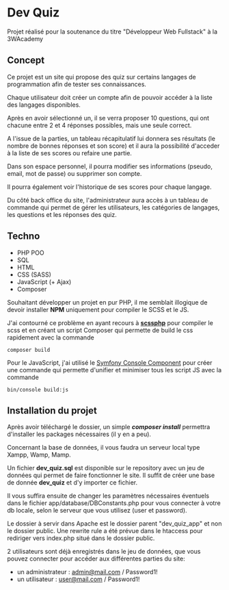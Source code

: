 # Dev Quiz

Projet réalisé pour la soutenance du titre "Développeur Web Fullstack" à la 3WAcademy

## Concept

Ce projet est un site qui propose des quiz sur certains langages de programmation afin de tester ses connaissances.

Chaque utilisateur doit créer un compte afin de pouvoir accéder à la liste des langages disponibles.

Après en avoir sélectionné un, il se verra proposer 10 questions, qui ont chacune entre 2 et 4 réponses possibles, mais une seule correct.

A l'issue de la parties, un tableau récapitulatif lui donnera ses résultats (le nombre de bonnes réponses et son score) et il aura la possibilité d'acceder à la liste de ses scores ou refaire une partie.

Dans son espace personnel, il pourra modifier ses informations (pseudo, email, mot de passe) ou supprimer son compte.

Il pourra également voir l'historique de ses scores pour chaque langage.

Du côté back office du site, l'administrateur aura accès à un tableau de commande qui permet de gérer les utilisateurs, les catégories de langages, les questions et les réponses des quiz.

## Techno

- PHP POO
- SQL
- HTML
- CSS (SASS)
- JavaScript (+ Ajax)
- Composer

Souhaitant développer un projet en pur PHP, il me semblait illogique de devoir installer **NPM** uniquement pour compiler le SCSS et le JS.

J'ai contourné ce problème en ayant recours à [**scssphp**](https://scssphp.github.io/scssphp/) pour compiler le scss et en créant un script Composer qui permette de build le css rapidement avec la commande 
```
composer build
```

Pour le JavaScript, j'ai utilisé le [Symfony Console Component](https://symfony.com/doc/current/components/console.html) pour créer une commande qui permette d'unifier et minimiser tous les script JS avec la commande 
```
bin/console build:js
```

## Installation du projet

Après avoir téléchargé le dossier, un simple **_composer install_** permettra d'installer les packages nécessaires (il y en a peu).

Concernant la base de données, il vous faudra un serveur local type Xampp, Wamp, Mamp.

Un fichier **dev_quiz.sql** est disponible sur le repository avec un jeu de données qui permet de faire fonctionner le site.
Il suffit de créer une base de donnée **dev_quiz** et d'y importer ce fichier.

Il vous suffira ensuite de changer les paramètres nécessaires éventuels dans le fichier app/database/DBConstants.php pour vous connecter à votre db locale, selon le serveur que vous utilisez (user et password).

Le dossier à servir dans Apache est le dossier parent "dev_quiz_app" et non le dossier public.
Une rewrite rule a été prévue dans le htaccess pour rediriger vers index.php situé dans le dossier public.

2 utilisateurs sont déjà enregistrés dans le jeu de données, que vous pouvez connecter pour accéder aux différentes parties du site:
- un administrateur : admin@mail.com / Password1!
- un utilisateur : user@mail.com / Password1!
